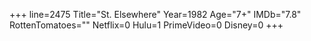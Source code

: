 +++
line=2475
Title="St. Elsewhere"
Year=1982
Age="7+"
IMDb="7.8"
RottenTomatoes=""
Netflix=0
Hulu=1
PrimeVideo=0
Disney=0
+++

